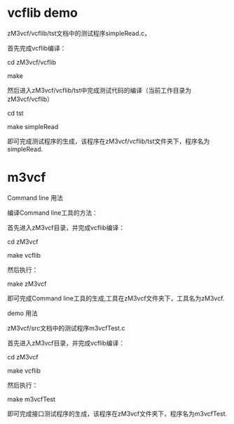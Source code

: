 # vcflib demo

zM3vcf/vcflib/tst文档中的测试程序simpleRead.c，

首先完成vcflib编译：

cd zM3vcf/vcflib

make

然后进入zM3vcf/vcflib/tst中完成测试代码的编译（当前工作目录为zM3vcf/vcflib）

cd tst

make simpleRead 

即可完成测试程序的生成，该程序在zM3vcf/vcflib/tst文件夹下，程序名为simpleRead.  

# m3vcf

Command line 用法

编译Command line工具的方法：

首先进入zM3vcf目录，并完成vcflib编译：

cd zM3vcf

make vcflib

然后执行：

make zM3vcf

即可完成Command line工具的生成,工具在zM3vcf文件夹下，工具名为zM3vcf.  


demo 用法

zM3vcf/src文档中的测试程序m3vcfTest.c

首先进入zM3vcf目录，并完成vcflib编译：

cd zM3vcf

make vcflib

然后执行：

make m3vcfTest

即可完成接口测试程序的生成，该程序在zM3vcf文件夹下，程序名为m3vcfTest.


